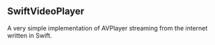 ## SwiftVideoPlayer

A very simple implementation of AVPlayer streaming from the internet written in Swift.